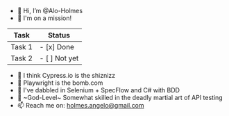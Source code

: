 - 👋 Hi, I’m @Alo-Holmes
- 👀 I'm on a mission!
  
 | Task           | Status       |
|----------------|--------------|
| Task 1         | - [x] Done   |
| Task 2         | - [ ] Not yet|

- 🌱 I think Cypress.io is the shiznizz
- 🌱 Playwright is the bomb.com
- 🌱 I've dabbled in Selenium + SpecFlow and C# with BDD
- 🌱 ~God-Level~ Somewhat skilled in the deadly martial art of API testing
- 📫 Reach me on: holmes.angelo@gmail.com

<!---
Alo-Holmes/Alo-Holmes is a ✨ special ✨ repository because its `README.md` (this file) appears on your GitHub profile.
You can click the Preview link to take a look at your changes.
--->
